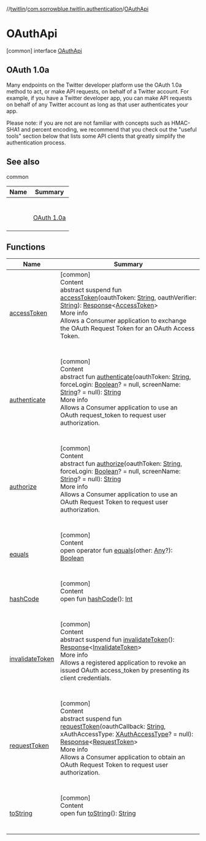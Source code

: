 //[twitlin](../../index.md)/[com.sorrowblue.twitlin.authentication](../index.md)/[OAuthApi](index.md)



# OAuthApi  
 [common] interface [OAuthApi](index.md)

##  OAuth 1.0a  


Many endpoints on the Twitter developer platform use the OAuth 1.0a method to act, or make API requests, on behalf of a Twitter account. For example, if you have a Twitter developer app, you can make API requests on behalf of any Twitter account as long as that user authenticates your app.



Please note: if you are not are not familiar with concepts such as HMAC-SHA1 and percent encoding, we recommend that you check out the "useful tools" section below that lists some API clients that greatly simplify the authentication process.

   


## See also  
  
common  
  
|  Name|  Summary| 
|---|---|
| <a name="com.sorrowblue.twitlin.authentication/OAuthApi///PointingToDeclaration/"></a>| <a name="com.sorrowblue.twitlin.authentication/OAuthApi///PointingToDeclaration/"></a><br><br><a href="https://developer.twitter.com/en/docs/authentication/oauth-1-0a">OAuth 1.0a</a><br><br>
  


## Functions  
  
|  Name|  Summary| 
|---|---|
| <a name="com.sorrowblue.twitlin.authentication/OAuthApi/accessToken/#kotlin.String#kotlin.String/PointingToDeclaration/"></a>[accessToken](access-token.md)| <a name="com.sorrowblue.twitlin.authentication/OAuthApi/accessToken/#kotlin.String#kotlin.String/PointingToDeclaration/"></a>[common]  <br>Content  <br>abstract suspend fun [accessToken](access-token.md)(oauthToken: [String](https://kotlinlang.org/api/latest/jvm/stdlib/kotlin/-string/index.html), oauthVerifier: [String](https://kotlinlang.org/api/latest/jvm/stdlib/kotlin/-string/index.html)): [Response](../../com.sorrowblue.twitlin.client/-response/index.md)<[AccessToken](../-access-token/index.md)>  <br>More info  <br>Allows a Consumer application to exchange the OAuth Request Token for an OAuth Access Token.  <br><br><br>
| <a name="com.sorrowblue.twitlin.authentication/OAuthApi/authenticate/#kotlin.String#kotlin.Boolean?#kotlin.String?/PointingToDeclaration/"></a>[authenticate](authenticate.md)| <a name="com.sorrowblue.twitlin.authentication/OAuthApi/authenticate/#kotlin.String#kotlin.Boolean?#kotlin.String?/PointingToDeclaration/"></a>[common]  <br>Content  <br>abstract fun [authenticate](authenticate.md)(oauthToken: [String](https://kotlinlang.org/api/latest/jvm/stdlib/kotlin/-string/index.html), forceLogin: [Boolean](https://kotlinlang.org/api/latest/jvm/stdlib/kotlin/-boolean/index.html)? = null, screenName: [String](https://kotlinlang.org/api/latest/jvm/stdlib/kotlin/-string/index.html)? = null): [String](https://kotlinlang.org/api/latest/jvm/stdlib/kotlin/-string/index.html)  <br>More info  <br>Allows a Consumer application to use an OAuth request_token to request user authorization.  <br><br><br>
| <a name="com.sorrowblue.twitlin.authentication/OAuthApi/authorize/#kotlin.String#kotlin.Boolean?#kotlin.String?/PointingToDeclaration/"></a>[authorize](authorize.md)| <a name="com.sorrowblue.twitlin.authentication/OAuthApi/authorize/#kotlin.String#kotlin.Boolean?#kotlin.String?/PointingToDeclaration/"></a>[common]  <br>Content  <br>abstract fun [authorize](authorize.md)(oauthToken: [String](https://kotlinlang.org/api/latest/jvm/stdlib/kotlin/-string/index.html), forceLogin: [Boolean](https://kotlinlang.org/api/latest/jvm/stdlib/kotlin/-boolean/index.html)? = null, screenName: [String](https://kotlinlang.org/api/latest/jvm/stdlib/kotlin/-string/index.html)? = null): [String](https://kotlinlang.org/api/latest/jvm/stdlib/kotlin/-string/index.html)  <br>More info  <br>Allows a Consumer application to use an OAuth Request Token to request user authorization.  <br><br><br>
| <a name="kotlin/Any/equals/#kotlin.Any?/PointingToDeclaration/"></a>[equals](../../com.sorrowblue.twitlin.v2.users/-users-api/-expansion/-companion/index.md#%5Bkotlin%2FAny%2Fequals%2F%23kotlin.Any%3F%2FPointingToDeclaration%2F%5D%2FFunctions%2F1930806739)| <a name="kotlin/Any/equals/#kotlin.Any?/PointingToDeclaration/"></a>[common]  <br>Content  <br>open operator fun [equals](../../com.sorrowblue.twitlin.v2.users/-users-api/-expansion/-companion/index.md#%5Bkotlin%2FAny%2Fequals%2F%23kotlin.Any%3F%2FPointingToDeclaration%2F%5D%2FFunctions%2F1930806739)(other: [Any](https://kotlinlang.org/api/latest/jvm/stdlib/kotlin/-any/index.html)?): [Boolean](https://kotlinlang.org/api/latest/jvm/stdlib/kotlin/-boolean/index.html)  <br><br><br>
| <a name="kotlin/Any/hashCode/#/PointingToDeclaration/"></a>[hashCode](../../com.sorrowblue.twitlin.v2.users/-users-api/-expansion/-companion/index.md#%5Bkotlin%2FAny%2FhashCode%2F%23%2FPointingToDeclaration%2F%5D%2FFunctions%2F1930806739)| <a name="kotlin/Any/hashCode/#/PointingToDeclaration/"></a>[common]  <br>Content  <br>open fun [hashCode](../../com.sorrowblue.twitlin.v2.users/-users-api/-expansion/-companion/index.md#%5Bkotlin%2FAny%2FhashCode%2F%23%2FPointingToDeclaration%2F%5D%2FFunctions%2F1930806739)(): [Int](https://kotlinlang.org/api/latest/jvm/stdlib/kotlin/-int/index.html)  <br><br><br>
| <a name="com.sorrowblue.twitlin.authentication/OAuthApi/invalidateToken/#/PointingToDeclaration/"></a>[invalidateToken](invalidate-token.md)| <a name="com.sorrowblue.twitlin.authentication/OAuthApi/invalidateToken/#/PointingToDeclaration/"></a>[common]  <br>Content  <br>abstract suspend fun [invalidateToken](invalidate-token.md)(): [Response](../../com.sorrowblue.twitlin.client/-response/index.md)<[InvalidateToken](../-invalidate-token/index.md)>  <br>More info  <br>Allows a registered application to revoke an issued OAuth access_token by presenting its client credentials.  <br><br><br>
| <a name="com.sorrowblue.twitlin.authentication/OAuthApi/requestToken/#kotlin.String#com.sorrowblue.twitlin.authentication.XAuthAccessType?/PointingToDeclaration/"></a>[requestToken](request-token.md)| <a name="com.sorrowblue.twitlin.authentication/OAuthApi/requestToken/#kotlin.String#com.sorrowblue.twitlin.authentication.XAuthAccessType?/PointingToDeclaration/"></a>[common]  <br>Content  <br>abstract suspend fun [requestToken](request-token.md)(oauthCallback: [String](https://kotlinlang.org/api/latest/jvm/stdlib/kotlin/-string/index.html), xAuthAccessType: [XAuthAccessType](../-x-auth-access-type/index.md)? = null): [Response](../../com.sorrowblue.twitlin.client/-response/index.md)<[RequestToken](../-request-token/index.md)>  <br>More info  <br>Allows a Consumer application to obtain an OAuth Request Token to request user authorization.  <br><br><br>
| <a name="kotlin/Any/toString/#/PointingToDeclaration/"></a>[toString](../../com.sorrowblue.twitlin.v2.users/-users-api/-expansion/-companion/index.md#%5Bkotlin%2FAny%2FtoString%2F%23%2FPointingToDeclaration%2F%5D%2FFunctions%2F1930806739)| <a name="kotlin/Any/toString/#/PointingToDeclaration/"></a>[common]  <br>Content  <br>open fun [toString](../../com.sorrowblue.twitlin.v2.users/-users-api/-expansion/-companion/index.md#%5Bkotlin%2FAny%2FtoString%2F%23%2FPointingToDeclaration%2F%5D%2FFunctions%2F1930806739)(): [String](https://kotlinlang.org/api/latest/jvm/stdlib/kotlin/-string/index.html)  <br><br><br>

